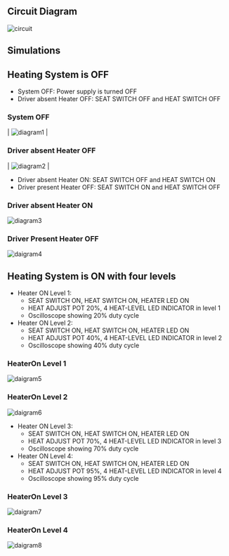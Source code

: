 
## Circuit Diagram

![circuit](https://user-images.githubusercontent.com/94305490/144299123-c3373403-ebfe-46a9-a513-9caa222c3bf8.png)


## Simulations

## Heating System is OFF

* System OFF: Power supply is turned OFF
* Driver absent Heater OFF: SEAT SWITCH OFF and HEAT SWITCH OFF

### System OFF  


| ![diagram1](https://user-images.githubusercontent.com/94305490/144387091-29186dac-e62e-49d2-b0cf-0a436748cfdd.png) | 


### Driver absent Heater OFF 


| ![diagram2](https://user-images.githubusercontent.com/94305490/144387378-8361aeaa-bd47-4d3b-b39d-fd264c2a1863.png) |

* Driver absent Heater ON: SEAT SWITCH OFF and HEAT SWITCH ON
* Driver present Heater OFF: SEAT SWITCH ON and HEAT SWITCH OFF

### Driver absent Heater ON 

![diagram3](https://user-images.githubusercontent.com/94305490/144388536-64330bc2-c8a0-459f-b26d-4289f7f931b6.png)

### Driver Present Heater OFF 

![daigram4](https://user-images.githubusercontent.com/94305490/144388606-93008234-5569-4820-85b9-c11a97c6f9d3.png)

## Heating System is ON with four levels
* Heater ON Level 1: 
  * SEAT SWITCH ON, HEAT SWITCH ON, HEATER LED ON
  * HEAT ADJUST POT 20%, 4 HEAT-LEVEL LED INDICATOR in level 1
  * Oscilloscope showing 20% duty cycle
* Heater ON Level 2: 
  * SEAT SWITCH ON, HEAT SWITCH ON, HEATER LED ON
  * HEAT ADJUST POT 40%, 4 HEAT-LEVEL LED INDICATOR in level 2
  * Oscilloscope showing 40% duty cycle


### HeaterOn Level 1 
![daigram5](https://user-images.githubusercontent.com/94305490/144388684-7124a4a7-d267-4538-ab87-20c23c89e039.png)

### HeaterOn Level 2
![daigram6](https://user-images.githubusercontent.com/94305490/144388756-e87ffbfe-0de9-45d0-b69a-66e97c7296b4.png)


* Heater ON Level 3: 
  * SEAT SWITCH ON, HEAT SWITCH ON, HEATER LED ON
  * HEAT ADJUST POT 70%, 4 HEAT-LEVEL LED INDICATOR in level 3
  * Oscilloscope showing 70% duty cycle
* Heater ON Level 4: 
  * SEAT SWITCH ON, HEAT SWITCH ON, HEATER LED ON
  * HEAT ADJUST POT 95%, 4 HEAT-LEVEL LED INDICATOR in level 4
  * Oscilloscope showing 95% duty cycle

### HeaterOn Level 3 
![daigram7](https://user-images.githubusercontent.com/94305490/144388808-2592aa13-26e8-4119-80d0-0b5f75c416c0.png)

### HeaterOn Level 4 
![daigram8](https://user-images.githubusercontent.com/94305490/144388883-6d56df07-5955-4cc1-b340-ec40e78dcb59.png)
